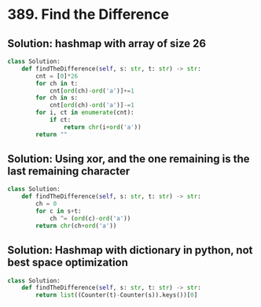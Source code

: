 # 389. Find the Difference

## Solution: hashmap with array of size 26

```py
class Solution:
    def findTheDifference(self, s: str, t: str) -> str:
        cnt = [0]*26
        for ch in t:
            cnt[ord(ch)-ord('a')]+=1
        for ch in s:
            cnt[ord(ch)-ord('a')]-=1
        for i, ct in enumerate(cnt):
            if ct:
                return chr(i+ord('a'))
        return ""
```

## Solution: Using xor, and the one remaining is the last remaining character

```py
class Solution:
    def findTheDifference(self, s: str, t: str) -> str:
        ch = 0
        for c in s+t:
            ch ^= (ord(c)-ord('a'))
        return chr(ch+ord('a'))
```

## Solution: Hashmap with dictionary in python, not best space optimization

```py
class Solution:
    def findTheDifference(self, s: str, t: str) -> str:
        return list((Counter(t)-Counter(s)).keys())[0]
```